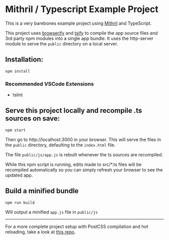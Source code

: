 # Mithril / Typescript Example Project

This is a very barebones example project using [Mithril](https://mithril.js.org/) and TypeScript.

This project uses [browserify](https://github.com/browserify/browserify) and [tsify](https://github.com/TypeStrong/tsify) to compile the app source files and 3rd party npm modules into a single app bundle. It uses the http-server module to serve the `public` directory on a local server.

## Installation:

    npm install

### Recommended VSCode Extensions

* tslint

## Serve this project locally and recompile .ts sources on save:

    npm start

Then go to http://localhost:3000 in your browser. This will serve the files in the `public` directory, defaulting to the `index.html` file.

The file `public/js/app.js` is rebuilt whenever the ts sources are recompiled.

While this npm script is running, edits made to src/*.ts files will be recompiled automatically so you can simply refresh your browser to see the updated app.

## Build a minified bundle

    npm run build

Will output a minified `app.js` file in `public/js`

---

For a more complete project setup with PostCSS compilation and hot reloading, take a look at [this repo](https://github.com/spacejack/mithril-browserify-ts-budo).
